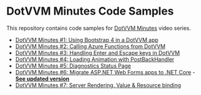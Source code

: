 # DotVVM Minutes Code Samples

This repository contains code samples for [DotVVM Minutes](https://www.youtube.com/watch?v=m0gjBDswmsA&list=PLq1wAETqUjIblsSktbUnCften_zU6L3hb) video series.

* [DotVVM Minutes #1: Using Bootstrap 4 in a DotVVM app](https://www.youtube.com/watch?v=m0gjBDswmsA&list=PLq1wAETqUjIblsSktbUnCften_zU6L3hb&index=1)
* [DotVVM Minutes #2: Calling Azure Functions from DotVVM](https://www.youtube.com/watch?v=anXu-v6-roE&list=PLq1wAETqUjIblsSktbUnCften_zU6L3hb&index=2)
* [DotVVM Minutes #3: Handling Enter and Escape keys in DotVVM](https://www.youtube.com/watch?v=cI_Cz78uPRM&list=PLq1wAETqUjIblsSktbUnCften_zU6L3hb&index=3)
* [DotVVM Minutes #4: Loading Animation with PostBackHandler](https://www.youtube.com/watch?v=cI_Cz78uPRM&list=PLq1wAETqUjIblsSktbUnCften_zU6L3hb&index=4)
* [DotVVM Minutes #5: Diagnostics Status Page](https://www.youtube.com/watch?v=cI_Cz78uPRM&list=PLq1wAETqUjIblsSktbUnCften_zU6L3hb&index=5)
* [DotVVM Minutes #6: Migrate ASP.NET Web Forms apps to .NET Core](https://www.youtube.com/watch?v=cI_Cz78uPRM&list=PLq1wAETqUjIblsSktbUnCften_zU6L3hb&index=6) - **[See updated version](https://www.youtube.com/watch?v=NR-q5xCNFns&ab_channel=DotVVM)**
* [DotVVM Minutes #7: Server Rendering, Value & Resource binding](https://www.youtube.com/watch?v=cI_Cz78uPRM&list=PLq1wAETqUjIblsSktbUnCften_zU6L3hb&index=7)


